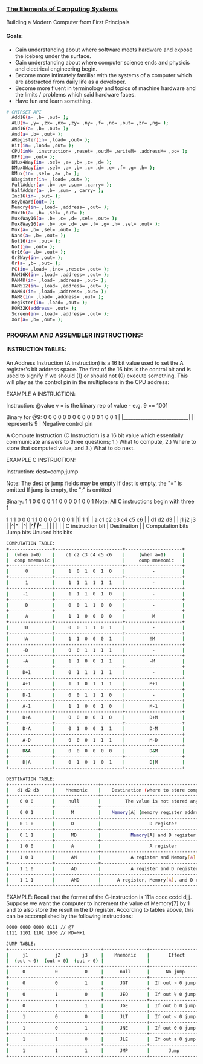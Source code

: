 ### [The Elements of Computing Systems](https://www.amazon.com/Elements-Computing-Systems-Building-Principles/dp/0262640686/ref=ed_oe_p)

Building a Modern Computer from First Principals

#### Goals:
- Gain understanding about where software meets hardware and expose the iceberg under the surface.
- Gain understanding about where computer science ends and physicis and electrical engineering begin.
- Become more intimately familiar with the systems of a computer which are abstracted from daily life as a developer.
- Become more fluent in terminology and topics of machine hardware and the limits / problems which said hardware faces.
- Have fun and learn something.

```bash
# CHIPSET API
  Add16(a= ,b= ,out= );
  ALU(x= ,y= ,zx= ,nx= ,zy= ,ny= ,f= ,no= ,out= ,zr= ,ng= );
  And16(a= ,b= ,out= );
  And(a= ,b= ,out= );
  ARegister(in= ,load= ,out= );
  Bit(in= ,load= ,out= );
  CPU(inM= ,instruction= ,reset= ,outM= ,writeM= ,addressM= ,pc= );
  DFF(in= ,out= );
  DMux4Way(in= ,sel= ,a= ,b= ,c= ,d= );
  DMux8Way(in= ,sel= ,a= ,b= ,c= ,d= ,e= ,f= ,g= ,h= );
  DMux(in= ,sel= ,a= ,b= );
  DRegister(in= ,load= ,out= );
  FullAdder(a= ,b= ,c= ,sum= ,carry= );
  HalfAdder(a= ,b= ,sum= , carry= );
  Inc16(in= ,out= );
  Keyboard(out= );
  Memory(in= ,load= ,address= ,out= );
  Mux16(a= ,b= ,sel= ,out= );
  Mux4Way16(a= ,b= ,c= ,d= ,sel= ,out= );
  Mux8Way16(a= ,b= ,c= ,d= ,e= ,f= ,g= ,h= ,sel= ,out= );
  Mux(a= ,b= ,sel= ,out= );
  Nand(a= ,b= ,out= );
  Not16(in= ,out= );
  Not(in= ,out= );
  Or16(a= ,b= ,out= );
  Or8Way(in= ,out= );
  Or(a= ,b= ,out= );
  PC(in= ,load= ,inc= ,reset= ,out= );
  RAM16K(in= ,load= ,address= ,out= );
  RAM4K(in= ,load= ,address= ,out= );
  RAM512(in= ,load= ,address= ,out= );
  RAM64(in= ,load= ,address= ,out= );
  RAM8(in= ,load= ,address= ,out= );
  Register(in= ,load= ,out= );
  ROM32K(address= ,out= );
  Screen(in= ,load= ,address= ,out= );
  Xor(a= ,b= ,out= );
```

### PROGRAM AND ASSEMBLER INSTRUCTIONS:

#### INSTRUCTION TABLES:

An Address Instruction (A instruction) is a 16 bit value used to set the A register's bit address space. The first of the 16 bits is the control bit and is used to signify if we should (1) or should not (0) execute something. This will play as the control pin in the multiplexers in the CPU
address:

EXAMPLE A INSTRUCTION:

Instruction: @value
v = is the binary rep of value - e.g. 9 == 1001

Binary for @9: 0 0 0 0 0 0 0 0 0 0 0 0 1 0 0 1
               | |___________________________|
               |        represents 9
               |
      Negative control pin

A Compute Instruction (C Instruction) is a 16 bit value which essentially communicate answers to three questions; 1.) What to compute, 2.) Where to store that computed value, and 3.) What to do next.

EXAMPLE C INSTRUCTION:

Instruction: dest=comp;jump

Note: The dest or jump fields may be empty
      If dest is empty, the "=" is omitted
      If jump is empty, the ";" is omitted

Binary: 1 1 0 0 0 0 1 1 0 0 0 0 1 0 0 1
Note: All C instructions begin with three 1

   1  1  1    0   0   0   1   1   0   0      0   0   1      0   0   1
  |1| 1  1| | a  c1  c2  c3  c4  c5  c6 | | d1  d2  d3 | | j1  j2  j3 |
  |^|__^__| |___________^_______________| |______^_____| |______^_____|
   |   |                |                        |              |
C instruction bit       |                   Destination         |
       |           Computation                  bits        Jump bits
  Unused bits          bits
```bash
COMPUTATION TABLE:
+----------------+-------------------------+---------------------+
|  (when a=0)    |    c1 c2 c3 c4 c5 c6    |     (when a=1)      |
|  comp mnemonic |                         |     comp mnemonic   |
+----------------+-------------------------+---------------------+
|      0         |     1  0  1  0  1  0    |          -          |
+----------------+-------------------------+---------------------+
|      1         |     1  1  1  1  1  1    |          -          |
+----------------+-------------------------+---------------------+
|     -1         |     1  1  1  0  1  0    |          -          |
+----------------+-------------------------+---------------------+
|      D         |     0  0  1  1  0  0    |          -          |
+----------------+-------------------------+---------------------+
|      A         |     1  1  0  0  0  0    |          M          |
+----------------+-------------------------+---------------------+
|     !D         |     0  0  1  1  0  1    |          -          |
+----------------+-------------------------+---------------------+
|     !A         |     1  1  0  0  0  1    |         !M          |
+----------------+-------------------------+---------------------+
|     -D         |     0  0  1  1  1  1    |          -          |
+----------------+-------------------------+---------------------+
|     -A         |     1  1  0  0  1  1    |         -M          |
+----------------+-------------------------+---------------------+
|     D+1        |     0  1  1  1  1  1    |          -          |
+----------------+-------------------------+---------------------+
|     A+1        |     1  1  0  1  1  1    |         M+1         |
+----------------+-------------------------+---------------------+
|     D-1        |     0  0  1  1  1  0    |          -          |
+----------------+-------------------------+---------------------+
|     A-1        |     1  1  0  0  1  0    |         M-1         |
+----------------+-------------------------+---------------------+
|     D+A        |     0  0  0  0  1  0    |         D+M         |
+----------------+-------------------------+---------------------+
|     D-A        |     0  1  0  0  1  1    |         D-M         |
+----------------+-------------------------+---------------------+
|     A-D        |     0  0  0  1  1  1    |         M-D         |
+----------------+-------------------------+---------------------+
|     D&A        |     0  0  0  0  0  0    |         D&M         |
+----------------+-------------------------+---------------------+
|     D|A        |     0  1  0  1  0  1    |         D|M         |
+----------------+-------------------------+---------------------+
```

```bash
DESTINATION TABLE:
+----------------+----------------+--------------------------------------------------+
|   d1 d2 d3     |    Mnemonic    |    Destination (where to store computed value)   |
+----------------+----------------+--------------------------------------------------+
|    0 0 0       |     null       |         The value is not stored anywhere         |
+----------------+----------------+--------------------------------------------------+
|    0 0 1       |      M         |    Memory[A] (memory register addressed by A)    |
+----------------+----------------+--------------------------------------------------+
|    0 1 0       |      D         |                  D register                      |
+----------------+----------------+--------------------------------------------------+
|    0 1 1       |      MD        |           Memory[A] and D register               |
+----------------+----------------+--------------------------------------------------+
|    1 0 0       |      A         |                  A register                      |
+----------------+----------------+--------------------------------------------------+
|    1 0 1       |      AM        |           A register and Memory[A]               |
+----------------+----------------+--------------------------------------------------+
|    1 1 0       |      AD        |           A register and D register              |
+----------------+----------------+--------------------------------------------------+
|    1 1 1       |      AMD       |      A register, Memory[A], and D register       |
+----------------+----------------+--------------------------------------------------+
```
EXAMPLE:
Recall that the format of the C-instruction is 111a cccc ccdd djjj. Suppose
we want the computer to increment the value of Memory[7] by 1 and to also store the
result in the D register. According to tables above, this can be accomplished by
the following instructions:
```bash
0000 0000 0000 0111 // @7
1111 1101 1101 1000 // MD=M+1
```
```bash
JUMP TABLE:
+----------------------------------+----------------+-------------------+
|     j1          j2        j3     |    Mnemonic    |       Effect      |
|  (out < 0)  (out = 0)  (out > 0) |                |                   |
+----------------------------------+----------------+-------------------+
|     0           0          0     |      null      |      No jump      |
+----------------------------------+----------------+-------------------+
|     0           0          1     |      JGT       |  If out > 0 jump  |
+----------------------------------+----------------+-------------------+
|     0           1          0     |      JEQ       |  If out ¼ 0 jump  |
+----------------------------------+----------------+-------------------+
|     0           1          1     |      JGE       |  If out b 0 jump  |
+----------------------------------+----------------+-------------------+
|     1           0          0     |      JLT       |  If out < 0 jump  |
+----------------------------------+----------------+-------------------+
|     1           0          1     |      JNE       |  If out 0 0 jump  |
+----------------------------------+----------------+-------------------+
|     1           1          0     |      JLE       |  If out a 0 jump  |
+----------------------------------+----------------+-------------------+
|     1           1          1     |      JMP       |       Jump        |
+----------------------------------+----------------+-------------------+
```
